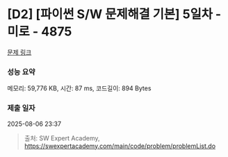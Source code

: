 # [D2] [파이썬 S/W 문제해결 기본] 5일차 - 미로 - 4875 

[문제 링크](https://swexpertacademy.com/main/code/problem/problemDetail.do?contestProbId=AWTQeET6QlADFAVT) 

### 성능 요약

메모리: 59,776 KB, 시간: 87 ms, 코드길이: 894 Bytes

### 제출 일자

2025-08-06 23:37



> 출처: SW Expert Academy, https://swexpertacademy.com/main/code/problem/problemList.do